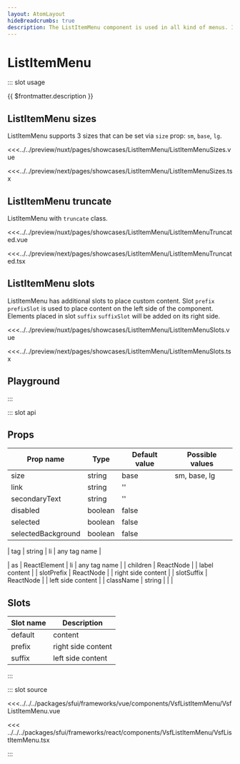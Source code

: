 ```yaml
---
layout: AtomLayout
hideBreadcrumbs: true
description: The ListItemMenu component is used in all kind of menus. It can act like a link or a button.
---
```

# ListItemMenu

::: slot usage

{{ $frontmatter.description }}

## ListItemMenu sizes

ListItemMenu supports 3 sizes that can be set via `size` prop: `sm`, `base`, `lg`.

<Showcase showcase-name="ListItemMenu/ListItemMenuSizes" style="min-height:250px">

<!-- vue -->
<<<../../preview/nuxt/pages/showcases/ListItemMenu/ListItemMenuSizes.vue
<!-- end vue -->
<!-- react -->
<<<../../preview/next/pages/showcases/ListItemMenu/ListItemMenuSizes.tsx
<!-- end react -->
</Showcase>

## ListItemMenu truncate

ListItemMenu with `truncate` class.

<Showcase showcase-name="ListItemMenu/ListItemMenuTruncated" >

<!-- vue -->
<<<../../preview/nuxt/pages/showcases/ListItemMenu/ListItemMenuTruncated.vue
<!-- end vue -->
<!-- react -->
<<<../../preview/next/pages/showcases/ListItemMenu/ListItemMenuTruncated.tsx
<!-- end react -->
</Showcase>

## ListItemMenu slots

ListItemMenu has additional slots to place custom content. Slot <!-- vue --> `prefix`<!-- end vue --> <!-- react -->`prefixSlot` <!-- end react --> is used to place content on the left side of the component. Elements placed in slot  <!-- vue --> `suffix`<!-- end vue --> <!-- react --> `suffixSlot` <!-- end react --> will be added on its right side.

<Showcase showcase-name="ListItemMenu/ListItemMenuSlots" >

<!-- vue -->
<<<../../preview/nuxt/pages/showcases/ListItemMenu/ListItemMenuSlots.vue
<!-- end vue -->
<!-- react -->
<<<../../preview/next/pages/showcases/ListItemMenu/ListItemMenuSlots.tsx
<!-- end react -->
</Showcase>

## Playground

<Generate />

:::

::: slot api
## Props

| Prop name          | Type          | Default value | Possible values            |
| ------------------ | ------------  | ------------- | -------------------------- |
| size               | string        | base          | sm, base, lg               |
| link               | string        | ''            |                            |
| secondaryText      | string        | ''            |                            |
| disabled           | boolean       | false         |                            |
| selected           | boolean       | false         |                            |
| selectedBackground | boolean       | false         |                            |
<!-- vue -->
| tag                | string        | li            | any tag name               |
<!-- end vue -->
<!-- react -->
| as                 | ReactElement  | li            | any tag name               |
| children           | ReactNode     |               | label content              |
| slotPrefix         | ReactNode     |               | right side content         |
| slotSuffix         | ReactNode     |               | left side content          |
| className          | string        |               |                            |
<!-- end react -->

<!-- vue -->
## Slots

| Slot name | Description        |
| --------- | ------------------ |
| default   | content            |
| prefix    | right side content |
| suffix    | left side content  |

<!-- end vue -->

:::

::: slot source
<SourceCode>
<!-- vue -->
<<<../../../packages/sfui/frameworks/vue/components/VsfListItemMenu/VsfListItemMenu.vue
<!-- end vue -->
<!-- react -->
<<< ../../../packages/sfui/frameworks/react/components/VsfListItemMenu/VsfListItemMenu.tsx
<!-- end react -->
</SourceCode>
:::
